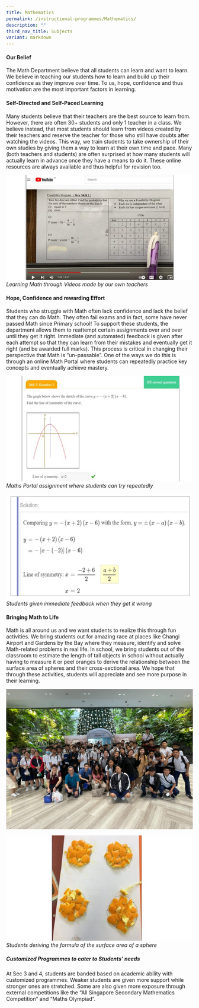 ```yaml
---
title: Mathematics
permalink: /instructional-programmes/Mathematics/
description: ""
third_nav_title: Subjects
variant: markdown
---
```

#### Our Belief
The Math Department believe that all students can learn and want to learn. We believe in teaching our students how to learn and build up their confidence as they improve over time. To us, hope, confidence and thus motivation are the most important factors in learning.

#### Self-Directed and Self-Paced Learning
Many students believe that their teachers are the best source to learn from. However, there are often 30+ students and only 1 teacher in a class. We believe instead, that most students should learn from videos created by their teachers and reserve the teacher for those who still have doubts after watching the videos. This way, we train students to take ownership of their own studies by giving them a way to learn at their own time and pace. Many (both teachers and students) are often surprised at how many students will actually learn in advance once they have a means to do it. These online resources are always available and thus helpful for revision too.

![Learning Math through Videos made by our own teachers](/images/math1.jpg)*Learning Math through Videos made by our own teachers*

#### Hope, Confidence and rewarding Effort
Students who struggle with Math often lack confidence and lack the belief that they can do Math. They often fail exams and in fact, some have never passed Math since Primary school! To support these students, the department allows them to reattempt certain assignments over and over until they get it right. Immediate (and automated) feedback is given after each attempt so that they can learn from their mistakes and eventually get it right (and be awarded full marks). This process is critical in changing their perspective that Math is “un-passable”. One of the ways we do this is through an online Math Portal where students can repeatedly practice key concepts
and eventually achieve mastery.

![Maths Portal assignment where students can try repeatedly](/images/math2.jpg)*Maths Portal assignment where students can try repeatedly*

![Students given immediate feedback when they get it wrong](/images/math3.jpg)*Students given immediate feedback when they get it wrong*

#### Bringing Math to Life
Math is all around us and we want students to realize this through fun activities. We bring students out for amazing race at places like Changi Airport and Gardens by the Bay where they measure, identify and solve Math-related problems in real life. In school, we bring students out of the classroom to estimate the length of tall objects in school without actually having to measure it or peel oranges to derive the relationship between the surface area of spheres and their cross-sectional area. We hope that through these activities, students will appreciate and see more purpose in their learning.

![](/images/math%20activities%20.jpeg)

![Students deriving the formula of the surface area of a sphere](/images/math5.jpg)*Students deriving the formula of the surface area of a sphere*

##### Customized Programmes to cater to Students’ needs
At Sec 3 and 4, students are banded based on academic ability with customized programmes. Weaker students are given more support while stronger ones are stretched. Some are also given more exposure through external competitions like the “All Singapore Secondary Mathematics Competition” and “Maths Olympiad”.